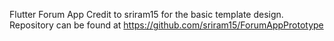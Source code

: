 Flutter Forum App
Credit to sriram15 for the basic template design. Repository can be found at https://github.com/sriram15/ForumAppPrototype
